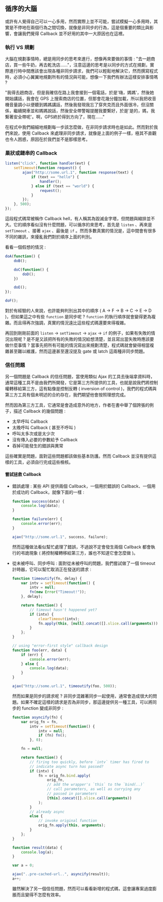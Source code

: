 ## 循序的大腦

或許有人覺得自己可以一心多用，然而實際上並不可能，嘗試模擬一心多用時，其實是不停地在兩個行為之間切換，就像是非同步的行為，這是個重要的類比與影響，會讓我們覺得 Callback 並不好用的其中一大原因也在這裡。

### 執行 VS 規劃

大腦在規劃事情時，總是用同步的思考來進行，想像再來要做的事情 : "去一趟商店，買一些牛奶，再去乾洗店......"，注意這邊的思考是以同步的方式在規劃，實際進行時中間應該會出現各種非同步請求，我們可以輕鬆地解決它，然而撰寫程式時，必須小心翼翼地規劃所有的情況與可能，想像一下我們有辦法這樣安排事情嗎 ? 

"我得去趟商店，但是我確信在路上我會接到一個電話，於是'嗨，媽媽'，然後她開始講話，我會在 GPS 上搜索商店的位置，但那會花幾分鐘加載，所以我把收音機音量調小以便聽到媽媽講話，然後我發現我忘了穿夾克而且外面很冷，但沒關係，繼續開車並和媽媽說話，然後安全帶警報提醒我要繫好，於是'是的，媽，我繫著安全帶呢'。啊，GPS終於得到方向了，現在......"

在程式中我們細細地規劃每一步該怎麼做，在非同步請求時也是如此。然而對於我們來說，使用 Callback 來處理非同步請求，就像是上面的例子一樣，極其不直觀也令人困惑，原因在於我們並不是那樣思考。

### 巢狀或鏈串的 Callback

``` JavaScript
listen("click", function handler(evt) {
    setTimeout(function request() {
        ajax("http://some.url.1", function response(text) {
            if (text == "hello") {
                handler();
            } else if (text == "world") {
                request();
            }
        });
    }, 500);
});
```

這段程式碼常被稱作 Callback hell，有人稱其為毀滅金字塔，但問題與縮排並不大。它的順序看似沒有什麼問題，可以循序的來思考，首先是 `listen` 、再來是 `setTimeout` 、接著 `ajax` 、最後是 `if` 。然而多數真實的情況是，這中間會有很多不同的雜訊，來擾亂我們對於順序上面的判別。

看看一個假想的情況 :

``` JavaScript
doA(function() {
    doB();

    doC(function() {
        doD();
    })

    doE();
});

doF();
```

對於有經驗的人來說，也許能夠判別出其中的順序 ( A -> F -> B -> C -> E -> D )，但如果這之中有些 `function` 是同步呢 ? `function` 的執行順序就會變得更為複雜。而且得再次強調，真實的情況遠比這些程式碼還要來得複雜。

再回到剛剛前面的 `listen` -> `setTimeout` -> `ajax` -> `if` 的例子，如果有失敗的情況出現呢 ? 是不是又該把所有的失敗的情況給想清楚，並且寫出當失敗時應該要做什麼事情 ? 當事先把所有可能的情況寫出來規劃清楚，程式碼就會變得相當複雜甚至難以維護，然而這邊甚至還沒提及 gate 或 latch 這兩種非同步問題。

### 信任問題

另一個問題是 Callback 的信任問題，當使用類似 Ajax 的工具去後端拿資料時，通常這種工具不是由我們所開發，它是第三方所提供的工具，也就是說我們將控制權轉移給第三方，這有點像是控制反轉 ( inversion of control )，我們的程式碼與第三方工具有個未明述的合約存在，我們期望他會按照理想完成。

然而因為第三方工具，它通常是會造成意外的地方，作者在書中舉了個誇張的例子，描述 Callback 的幾個問題 :

* 太早呼叫 Callback
* 太晚呼叫 Callback ( 甚至不呼叫 )
* 呼叫太多次或是太少次
* 沒有傳入必要的參數給予 Callback
* 吞掉可能發生的錯誤與異常

這些確實是問題，面對這些問題都該做些基本防護。然而 Callback 並沒有提供這樣的工具，必須自行完成這些檢核。

#### 嘗試拯救 Callback

* 錯誤處理 :
    某些 API 提供兩個 Callback，一個用於錯誤的 Callback、一個用於成功的 Callback，就像下面的一樣 :

    ``` JavaScript
    function success(data) {
        console.log(data);
    }

    function failure(err) {
        console.error(err);
    }

    ajax("http://some.url.1", success, failure);
    ```

    然而這種做法看似幫忙處理了錯誤，不過說不定會發生兩個 Callback 都會執行的弔詭現象 ( 將控制權轉移給第三方，誰也不知道它會怎麼做 )。

* 從未被呼叫、同步呼叫 :
    面對從未被呼叫的問題，我們嘗試做了一個 timeout 計時器，它可以幫忙取消正在發送的請求 :

    ```JavaScript
    function timeoutify(fn, delay) {
        var intv = setTimeout(function() {
            intv = null;
            fn(new Error("Timeout!"));
        }, delay);

        return function() {
            // timeout hasn't happened yet?
            if (intv) {
                clearTimeout(intv);
                fn.apply(this, [null].concat([].slice.call(arguments)));
            }
        };
    }
    ```

    ``` JavaScript
    // using "error-first style" callback design
    function foo(err, data) {
        if (err) {
            console.error(err);
        } else {
            console.log(data);
        }
    }

    ajax("http://some.url.1", timeoutify(foo, 500));
    ```

    然而如果是同步的請求呢 ? 非同步混雜著同步一起使用，通常會造成很大的問題。如果不確定這樣的請求是否為非同步，那這邊提供另一種工具，可以將同步的 function 變成非同步 :

    ``` JavaScript
    function asyncify(fn) {
        var orig_fn = fn,
            intv = setTimeout(function() {
                intv = null;
                if (fn) fn();
            }, 0);

        fn = null;

        return function() {
            // firing too quickly, before `intv` timer has fired to
            // indicate async turn has passed?
            if (intv) {
                fn = orig_fn.bind.apply(
                    orig_fn,
                    // add the wrapper's `this` to the `bind(..)`
                    // call parameters, as well as currying any
                    // passed in parameters
                    [this].concat([].slice.call(arguments))
                );
            }
            // already async
            else {
                // invoke original function
                orig_fn.apply(this, arguments);
            }
        };
    }
    ```
    ``` JavaScript
    function result(data) {
        console.log(a);
    }

    var a = 0;

    ajax("..pre-cached-url..", asyncify(result));
    a++;
    ```

    雖然解決了另一個信任問題，然而可以看看新增的程式碼，這會讓專案過度膨脹而且變得不怎麼有效率。
